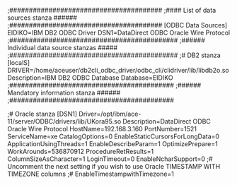 ;#######################################
;#### List of data sources stanza ######
;#######################################
[ODBC Data Sources]
EIDIKO=IBM DB2 ODBC Driver
DSN1=DataDirect ODBC Oracle Wire Protocol
;###########################################
;###### Individual data source stanzas #####
;###########################################
;# DB2 stanza
[localS]
DRIVER=/home/aceuser/db2cli_odbc_driver/odbc_cli/clidriver/lib/libdb2o.so
Description=IBM DB2 ODBC Database
Database=EIDIKO
;##########################################
;###### Mandatory information stanza ######
;##########################################

;# Oracle stanza
[DSN1]
Driver=/opt/ibm/ace-11/server/ODBC/drivers/lib/UKora95.so
Description=DataDirect ODBC Oracle Wire Protocol
HostName=192.168.3.160
PortNumber=1521
ServiceName=xe
CatalogOptions=0
EnableStaticCursorsForLongData=0
ApplicationUsingThreads=1
EnableDescribeParam=1
OptimizePrepare=1
WorkArounds=536870912
ProcedureRetResults=1
ColumnSizeAsCharacter=1
LoginTimeout=0
EnableNcharSupport=0
;# Uncomment the next setting if you wish to use Oracle TIMESTAMP WITH TIMEZONE columns
;# EnableTimestampwithTimezone=1
